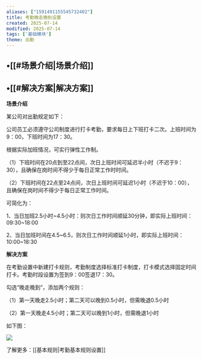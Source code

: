 ```yaml
---
aliases: ["1591491155545732402"]
title: 考勤晚走晚到设置
created: 2025-07-14
modified: 2025-07-14
tags: ['基础模块']
theme: 出勤
---
```


## •[[#场景介绍|场景介绍]]

## •[[#解决方案|解决方案]]

**场景介绍**

某公司对出勤规定如下：

公司员工必须遵守公司制度进行打卡考勤，要求每日上下班打卡二次。上班时间为9：00，下班时间为17：30。

根据实际加班情况，可实行弹性工作制。

（1）下班时间在20点到至22点间，次日上班时间可延迟半小时（不迟于9：30），且确保在岗时间不得少于每日正常工作时时间。

（2）下班时间在22点至24点间，次日上班时间可延迟1小时（不迟于10：00），且确保在岗时间不得少于每日正常工作时间。

可简化为：

1、当日加班2.5小时~4.5小时：则次日工作时间顺延30分钟，即实际上班时间：09:30~18:00

2、当日加班时间在4.5~6.5，则次日工作时间顺延1小时，即实际上班时间：10:00~18:30

**解决方案**

在考勤设置中新建打卡规则，考勤制度选择标准打卡制度，打卡模式选择固定时间打卡。考勤时段设置为签到9：00签退17：30。

勾选“晚走晚到”，添加两个规则：

（1）第一天晚走2.5小时；第二天可以晚到0.5小时，但需晚退0.5小时

（2）第一天晚走4.5小时；第二天可以晚到1小时，但需晚退1小时

如下图：

![](f9dcdcfed74a90878d408364e73e809d.jpg)

了解更多：[[基本规则|考勤基本规则设置]]